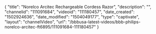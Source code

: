 {
    "title": "Norelco Arcitec Rechargeable Cordess Razor",
    "description": "",
    "channelid": "111091684",
    "videoid": "111180457",
    "date_created": "1502924636",
    "date_modified": "1504049177",
    "type": "captivate",
    "layout": "channelVideo",
    "url": "\/bbbusa-latest-videos\/bbb-philips-norelco-arcitec-ft6895\/111091684-111180457"
}